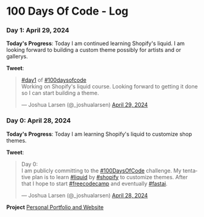 # 100 Days Of Code - Log

### Day 1: April 29, 2024

**Today's Progress**: Today I am continued learning Shopify's liquid. I am looking forward to building a custom theme possibly for artists and or gallerys. 

**Tweet**:
<blockquote class="twitter-tweet"><p lang="en" dir="ltr"><a href="https://twitter.com/hashtag/day1?src=hash&amp;ref_src=twsrc%5Etfw">#day1</a> of <a href="https://twitter.com/hashtag/100daysofcode?src=hash&amp;ref_src=twsrc%5Etfw">#100daysofcode</a><br>Working on Shopify&#39;s liquid course. Looking forward to getting it done so I can start building a theme.</p>&mdash; Joshua Larsen (@_joshualarsen) <a href="https://twitter.com/_joshualarsen/status/1785095408391213355?ref_src=twsrc%5Etfw">April 29, 2024</a></blockquote> <script async src="https://platform.twitter.com/widgets.js" charset="utf-8"></script>

### Day 0: April 28, 2024

**Today's Progress**: Today I am learning Shopify's liquid to customize shop themes.

**Tweet**:
<blockquote class="twitter-tweet" data-theme="dark"><p lang="en" dir="ltr">Day 0:<br>I am publicly committing to the <a href="https://twitter.com/hashtag/100DaysOfCode?src=hash&amp;ref_src=twsrc%5Etfw">#100DaysOfCode</a> challenge. My tentative plan is to learn <a href="https://twitter.com/hashtag/liquid?src=hash&amp;ref_src=twsrc%5Etfw">#liquid</a> by <a href="https://twitter.com/hashtag/shopify?src=hash&amp;ref_src=twsrc%5Etfw">#shopify</a> to customize themes. After that I hope to start <a href="https://twitter.com/hashtag/freecodecamp?src=hash&amp;ref_src=twsrc%5Etfw">#freecodecamp</a> and eventually <a href="https://twitter.com/hashtag/fastai?src=hash&amp;ref_src=twsrc%5Etfw">#fastai</a>.</p>&mdash; Joshua Larsen (@_joshualarsen) <a href="https://twitter.com/_joshualarsen/status/1784672562603024630?ref_src=twsrc%5Etfw">April 28, 2024</a></blockquote> <script async src="https://platform.twitter.com/widgets.js" charset="utf-8"></script>

**Project**
[Personal Portfolio and Website](https://github.com/joshua-larsen/joshua-larsen.github.io)
